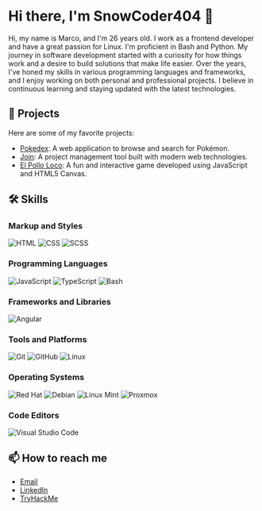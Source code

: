 # Hi there, I'm SnowCoder404 👋

Hi, my name is Marco, and I'm 26 years old. I work as a frontend developer and have a great passion for Linux. I'm proficient in Bash and Python. My journey in software development started with a curiosity for how things work and a desire to build solutions that make life easier. Over the years, I've honed my skills in various programming languages and frameworks, and I enjoy working on both personal and professional projects. I believe in continuous learning and staying updated with the latest technologies.

## 🚀 Projects

Here are some of my favorite projects:

- [Pokedex](https://github.com/SnowCoder404/pokedex): A web application to browse and search for Pokémon.
- [Join](https://github.com/SnowCoder404/join): A project management tool built with modern web technologies.
- [El Pollo Loco](https://github.com/SnowCoder404/el-pollo-loco): A fun and interactive game developed using JavaScript and HTML5 Canvas.

## 🛠 Skills

### Markup and Styles

![HTML](https://img.shields.io/badge/HTML-%23E34F26.svg?style=flat&logo=html5&logoColor=white)
![CSS](https://img.shields.io/badge/CSS-%231572B6.svg?style=flat&logo=css3&logoColor=white)
![SCSS](https://img.shields.io/badge/SCSS-%23CC6699.svg?style=flat&logo=sass&logoColor=white)

### Programming Languages

![JavaScript](https://img.shields.io/badge/JavaScript-%23F7DF1E.svg?style=flat&logo=javascript&logoColor=black)
![TypeScript](https://img.shields.io/badge/TypeScript-%23007ACC.svg?style=flat&logo=typescript&logoColor=white)
![Bash](https://img.shields.io/badge/Bash-%234EAA25.svg?style=flat&logo=gnubash&logoColor=white)

### Frameworks and Libraries

![Angular](https://img.shields.io/badge/Angular-%23DD0031.svg?style=flat&logo=angular&logoColor=white)

### Tools and Platforms

![Git](https://img.shields.io/badge/Git-%23F05032.svg?style=flat&logo=git&logoColor=white)
![GitHub](https://img.shields.io/badge/GitHub-%23181717.svg?style=flat&logo=github&logoColor=white)
![Linux](https://img.shields.io/badge/Linux-%23FCC624.svg?style=flat&logo=linux&logoColor=black)

### Operating Systems

![Red Hat](https://img.shields.io/badge/Red_Hat-%23EE0000.svg?style=flat&logo=redhat&logoColor=white)
![Debian](https://img.shields.io/badge/Debian-%23A81D33.svg?style=flat&logo=debian&logoColor=white)
![Linux Mint](https://img.shields.io/badge/Linux_Mint-%2333B5E5.svg?style=flat&logo=linuxmint&logoColor=white)
![Proxmox](https://img.shields.io/badge/Proxmox-%23E21C1C.svg?style=flat&logo=proxmox&logoColor=white)

### Code Editors

![Visual Studio Code](https://img.shields.io/badge/Visual_Studio_Code-%23007ACC.svg?style=flat&logo=visualstudiocode&logoColor=white)



## 📫 How to reach me

- [Email](mailto:contact@marco-lenschau.de)
- [LinkedIn](https://www.linkedin.com/in/marco-lenschau-271214317/)
- [TryHackMe](https://tryhackme.com/p/SnowCoder404)
